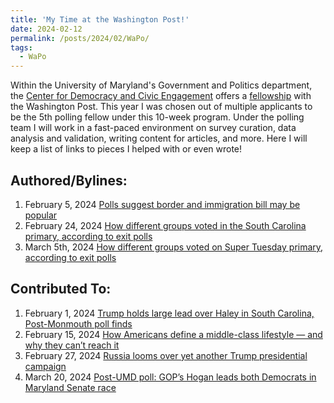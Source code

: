 ```yaml
---
title: 'My Time at the Washington Post!'
date: 2024-02-12
permalink: /posts/2024/02/WaPo/
tags:
  - WaPo
---
```


Within the University of Maryland's Government and Politics department, the [Center for Democracy and Civic Engagement](https://cdce.umd.edu/) offers a [fellowship](https://cdce.umd.edu/news/there%E2%80%99s-bsos-team-taking-pulse-american-opinion) with the Washington Post. 
This year I was chosen out of multiple applicants to be the 5th polling fellow under this 10-week program. Under the polling team I will work in a fast-paced environment on survey curation, data analysis and validation, writing content for articles, and more. Here I will keep a list of links to pieces I helped with or even wrote!

## Authored/Bylines: 

1. February 5, 2024 [Polls suggest border and immigration bill may be popular](https://www.washingtonpost.com/politics/2024/02/05/2024-election-campaign-updates/#link-3WPJBBBFOFAAVABK6HZEUQJOIQ)
2. February 24, 2024 [How different groups voted in the South Carolina primary, according to exit polls](https://www.washingtonpost.com/elections/2024/02/24/south-carolina-exit-polls/)
3. March 5th, 2024 [How different groups voted on Super Tuesday primary, according to exit polls](https://www.washingtonpost.com/politics/2024/03/05/how-different-groups-voted-super-tuesday-primary-according-exit-polls/)

## Contributed To: 

1. February 1, 2024 [Trump holds large lead over Haley in South Carolina, Post-Monmouth poll finds](https://www.washingtonpost.com/politics/2024/02/01/south-carolina-poll-post-monmouth/)
2. February 15, 2024 [How Americans define a middle-class lifestyle — and why they can’t reach it](https://www.washingtonpost.com/business/2024/02/15/middle-class-financial-security/)
3. February 27, 2024 [Russia looms over yet another Trump presidential campaign](https://www.washingtonpost.com/politics/2024/02/26/trump-russia-putin/)
4. March 20, 2024 [Post-UMD poll: GOP’s Hogan leads both Democrats in Maryland Senate race](https://www.washingtonpost.com/dc-md-va/2024/03/20/senate-poll-hogan-trone-alsobrooks/)

